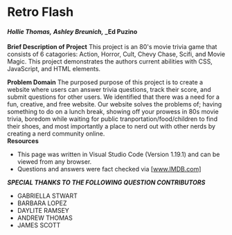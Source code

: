 # Retro Flash
#### _Hollie Thomas,_ _Ashley Breunich,_ _Ed Puzino
**Brief Description of Project**
This project is an 80's movie trivia game that consists of 6 catagories: Action, Horror, Cult, Chevy Chase, Scifi, and Movie Magic. This project demonstrates the authors current abilities with CSS, JavaScript, and HTML elements.

**Problem Domain**
The purposed purpose of this project is to create a website where users can answer trivia questions, track their score, and submit questions for other users. We identified that there was a need for a fun, creative, and free website. Our website solves the problems of; having something to do on a lunch break, showing off your prowess in 80s movie trivia, boredom while waiting for public tranportation/food/children to find their shoes, and most importantly a place to nerd out with other nerds by creating a nerd community online.  
**Resources**
- This page was written in Visual Studio Code (Version 1.19.1) and can be viewed from any browser.
- Questions and answers were fact checked via [www.IMDB.com]

***SPECIAL THANKS TO THE FOLLOWING QUESTION CONTRIBUTORS***
- GABRIELLA STWART
- BARBARA LOPEZ
- DAYLITE RAMSEY
- ANDREW THOMAS
- JAMES SCOTT
